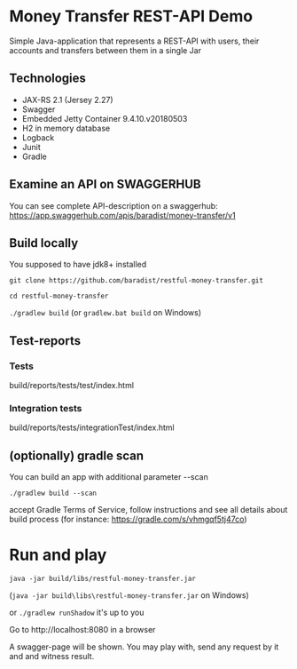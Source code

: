 # Money Transfer REST-API Demo

Simple Java-application that represents a REST-API with users, their accounts and transfers between them in a single Jar 

## Technologies
- JAX-RS 2.1 (Jersey 2.27)
- Swagger
- Embedded Jetty Container 9.4.10.v20180503
- H2 in memory database
- Logback
- Junit
- Gradle

## Examine an API on SWAGGERHUB
You can see complete API-description on a swaggerhub: https://app.swaggerhub.com/apis/baradist/money-transfer/v1

## Build locally
You supposed to have jdk8+ installed

`git clone https://github.com/baradist/restful-money-transfer.git`

`cd restful-money-transfer`

`./gradlew build` (or `gradlew.bat build` on Windows)

## Test-reports
### Tests
build/reports/tests/test/index.html
### Integration tests
build/reports/tests/integrationTest/index.html

## (optionally) gradle scan
You can build an app with additional parameter --scan

`./gradlew build --scan`

accept Gradle Terms of Service, follow instructions and see all details about build process (for instance: https://gradle.com/s/vhmgqf5tj47co)

# Run and play
`java -jar build/libs/restful-money-transfer.jar`

(`java -jar build\libs\restful-money-transfer.jar` on Windows) 

or `./gradlew runShadow` it's up to you

Go to http://localhost:8080 in a browser

A swagger-page will be shown. You may play with, send any request by it and and witness result.
